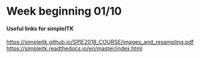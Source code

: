 # Week beginning 01/10

#### Useful links for simpleITK 
https://simpleitk.github.io/SPIE2018_COURSE/images_and_resampling.pdf<br>
https://simpleitk.readthedocs.io/en/master/index.html

